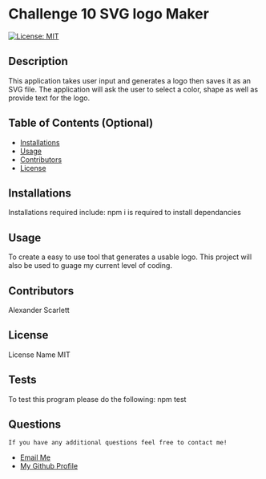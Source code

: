 # Challenge 10 SVG logo Maker

  [![License: MIT](https://img.shields.io/badge/License-MIT-yellow.svg)](https://opensource.org/licenses/MIT) 

 ## Description
  This application takes user input and generates a logo then saves it as an SVG file. The application will ask the user to select a color, shape as well as provide text for the logo.
  
  ## Table of Contents (Optional)
  
  - [Installations](#installations)
  - [Usage](#usage)
  - [Contributors](#contributors)
  - [License](#license)
  
  ## Installations
  Installations required include:
 npm i is required to install dependancies

  
  ## Usage
  
 To create a easy to use tool that generates a usable logo. This project will also be used to guage my current level of coding.
      
  
  ## Contributors
  
  Alexander Scarlett
  
  
 ## License

 License Name MIT
  
  ## Tests
  To test this program please do the following:
npm test
  
## Questions
    If you have any additional questions feel free to contact me!
  <ul>
       <li> <a href='mailto://undefined?subject="contact me&body"="hi" '> Email Me </a> </li>
        <li> <a href='https://github.com/undefined'> My Github Profile </a> </li>
    </ul>
